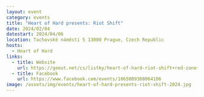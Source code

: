 ```yaml
---
layout: event
category: events
title: "Heart of Hard presents: Riot Shift"
date: 2024/02/04
datestart: 2024/04/06
location: Tachovské náměstí 5 13000 Prague, Czech Republic
hosts:
  - Heart of Hard
links:
  - title: Website
    url: https://goout.net/cs/listky/heart-of-hard-riot-shift+red-zone+dalsi/olpw/
  - title: Facebook
    url: https://www.facebook.com/events/1065009388064106
image: /assets/img/events/heart-of-hard-presents-riot-shift-2024.jpg
---
```

